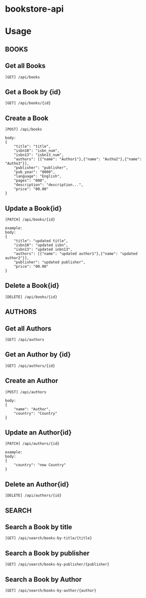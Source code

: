 # bookstore-api



# Usage
## BOOKS
## Get all Books
```
[GET] /api/books
```

## Get a Book by {id}
```
[GET] /api/books/{id}
```

## Create a Book
```
[POST] /api/books

body:
{
    "title": "title",
    "isbn10": "isbn_num",
    "isbn13": "isbn13_num",
    "authors": [{"name": "Author1"},{"name": "Autho2"},{"name": "Autho3"}],
    "publisher": "publisher",
    "pub_year": "0000",
    "language": "English",
    "pages": "000",
    "description": "description...",
    "price": "00.00"
}
```

## Update a Book{id}
```
[PATCH] /api/books/{id}

example: 
body:
{
    "title": "updated title",
    "isbn10": "updated isbn",
    "isbn13": "updated inbn13",
    "authors": [{"name": "updated author1"},{"name": "updated author2"}],
    "publisher": "updated publisher",
    "price": "00.00"
}

```

## Delete a Book{id}
```
[DELETE] /api/books/{id}
```

## AUTHORS
## Get all Authors
```
[GET] /api/authors
```

## Get an Author by {id}
```
[GET] /api/authors/{id}
```

## Create an Author
```
[POST] /api/authors

body:
{
    "name": "Author",
    "country": "Country"
}
```

## Update an Author{id}
```
[PATCH] /api/authors/{id}

example: 
body:
{
    "country": "new Country"
}

```

## Delete an Author{id}
```
[DELETE] /api/authors/{id}
```
## SEARCH
## Search a Book by title
```
[GET] /api/search/books-by-title/{title}
```
## Search a Book by publisher
```
[GET] /api/search/books-by-publisher/{publisher}
```
## Search a Book by Author
```
[GET] /api/search/books-by-author/{author}
```





